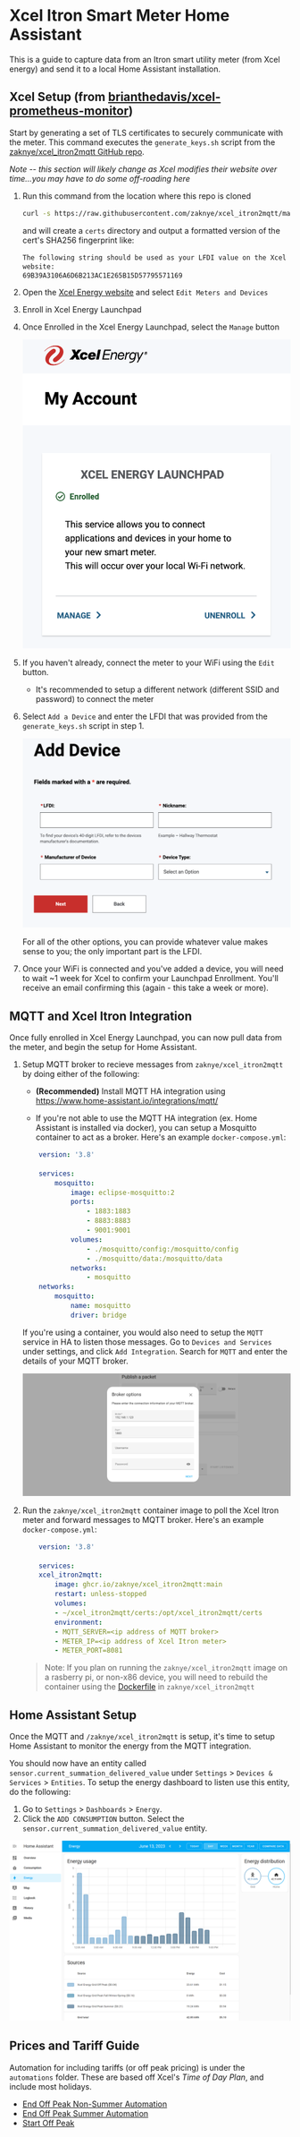 # Xcel Itron Smart Meter Home Assistant

This is a guide to capture data from an Itron smart utility meter (from Xcel energy) and send it to a local Home Assistant installation.

## Xcel Setup (from [brianthedavis/xcel-prometheus-monitor](https://github.com/brianthedavis/xcel-prometheus-monitor))

Start by generating a set of TLS certificates to securely communicate with the meter.  This command executes the `generate_keys.sh` script from the [zaknye/xcel_itron2mqtt GitHub repo](https://github.com/zaknye/xcel_itron2mqtt).

*Note -- this section will likely change as Xcel modifies their website over time...you may have to do some off-roading here*

1. Run this command from the location where this repo is cloned
    ```bash
    curl -s https://raw.githubusercontent.com/zaknye/xcel_itron2mqtt/main/scripts/generate_keys.sh | bash -s
    ```

    and will create a `certs` directory and output a formatted version of the cert's SHA256 fingerprint like:

    ```
    The following string should be used as your LFDI value on the Xcel website:
    69B39A3106A6D6B213AC1E265B15D57795571169
    ```

2. Open the [Xcel Energy website](https://my.xcelenergy.com/MyAccount/s/meters-and-devices/manage-meters-and-devices) and select `Edit Meters and Devices`
3. Enroll in Xcel Energy Launchpad
4. Once Enrolled in the Xcel Energy Launchpad, select the `Manage` button

    ![Launchpad](img/launchpad.png)

5. If you haven't already, connect the meter to your WiFi using the `Edit` button.
   - It's recommended to setup a different network (different SSID and password) to connect the meter
6. Select `Add a Device` and enter the LFDI that was provided from the `generate_keys.sh` script in step 1.

    ![Add Device](img/add_device.png)

    For all of the other options, you can provide whatever value makes sense to you; the only important part is the LFDI.

7. Once your WiFi is connected and you've added a device, you will need to wait ~1 week for Xcel to confirm your Launchpad Enrollment.  You'll receive an email confirming this (again - this take a week or more).

## MQTT and Xcel Itron Integration

Once fully enrolled in Xcel Energy Launchpad, you can now pull data from the meter, and begin the setup for Home Assistant.

1. Setup MQTT broker to recieve messages from `zaknye/xcel_itron2mqtt` by doing either of the following:

    * **(Recommended)** Install MQTT HA integration using https://www.home-assistant.io/integrations/mqtt/
    
    * If you're not able to use the MQTT HA integration (ex. Home Assistant is installed via docker), you can setup a Mosquitto container to act as a broker. Here's an example `docker-compose.yml`:
    
    ```yml
        version: '3.8'

        services:
            mosquitto:
                image: eclipse-mosquitto:2
                ports:
                    - 1883:1883
                    - 8883:8883
                    - 9001:9001
                volumes:
                    - ./mosquitto/config:/mosquitto/config
                    - ./mosquitto/data:/mosquitto/data
                networks:
                    - mosquitto
        networks:
            mosquitto:
                name: mosquitto
                driver: bridge
    ```

    If you're using a container, you would also need to setup the `MQTT` service in HA to listen those messages. Go to `Devices and Services` under settings, and click `Add Integration`. Search for `MQTT` and enter the details of your MQTT broker.

    ![Home Assistant MQTT Broker Setup](img/ha-broker.png)

2. Run the `zaknye/xcel_itron2mqtt` container image to poll the Xcel Itron meter and forward messages to MQTT broker. Here's an example `docker-compose.yml`:

    ```yml
        version: '3.8'

        services:
        xcel_itron2mqtt:
            image: ghcr.io/zaknye/xcel_itron2mqtt:main
            restart: unless-stopped
            volumes:
            - ~/xcel_itron2mqtt/certs:/opt/xcel_itron2mqtt/certs
            environment:
            - MQTT_SERVER=<ip address of MQTT broker>
            - METER_IP=<ip address of Xcel Itron meter>
            - METER_PORT=8081
    ```

    > Note: If you plan on running the `zaknye/xcel_itron2mqtt` image on a rasberry pi, or non-x86 device, you will need to rebuild the container using the [Dockerfile](https://github.com/zaknye/xcel_itron2mqtt/blob/main/Dockerfile) in `zaknye/xcel_itron2mqtt`

## Home Assistant Setup

Once the MQTT and `/zaknye/xcel_itron2mqtt` is setup, it's time to setup Home Assistant to monitor the energy from the MQTT integration.

You should now have an entity called `sensor.current_summation_delivered_value` under `Settings` > `Devices & Services` > `Entities`. To setup the energy dashboard to listen use this entity, do the following:

1. Go to `Settings` > `Dashboards` > `Energy`.
2. Click the `ADD CONSUMPTION` button. Select the `sensor.current_summation_delivered_value` entity. 

![Home Assistant Energy Dashboard](img/energy_dashboard.png)

## Prices and Tariff Guide

Automation for including tariffs (or off peak pricing) is under the `automations` folder. These are based off Xcel's *Time of Day Plan*, and include most holidays. 

* [End Off Peak Non-Summer Automation](automations/end-off-peak-non-summer.yml)
* [End Off Peak Summer Automation](automations/end-off-peak-summer.yml)
* [Start Off Peak](automations/start-off-peak.yml)